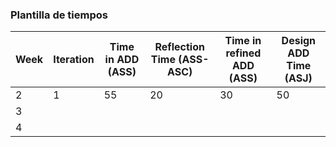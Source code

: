 ### Plantilla de tiempos

| Week | Iteration | Time in ADD (ASS) | Reflection Time (ASS-ASC) | Time in refined ADD (ASS) | Design ADD Time (ASJ) |
|------|-----------|-------------------|---------------------------|---------------------------|-----------------------|
| 2    | 1         | 55                | 20                        | 30                        | 50                    |
| 3    |           |                   |                           |                           |                       |
| 4    |           |                   |                           |                           |                       |
